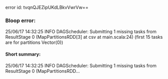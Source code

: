 error id: tvqnQJEZipUKdLBkvVwrVw==
### Bloop error:

25/06/17 14:32:25 INFO DAGScheduler: Submitting 1 missing tasks from ResultStage 0 (MapPartitionsRDD[3] at csv at main.scala:24) (first 15 tasks are for partitions Vector(0))
#### Short summary: 

25/06/17 14:32:25 INFO DAGScheduler: Submitting 1 missing tasks from ResultStage 0 (MapPartitionsRDD...